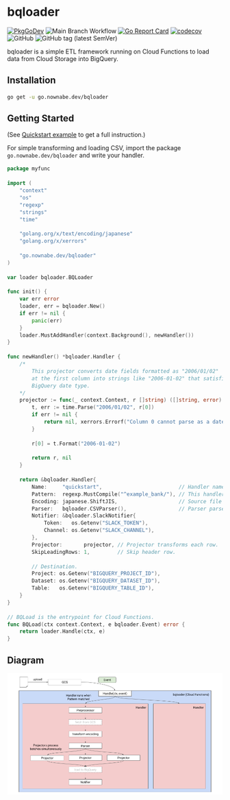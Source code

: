 bqloader
========

[![PkgGoDev](https://pkg.go.dev/badge/go.nownabe.dev/bqloader)](https://pkg.go.dev/go.nownabe.dev/bqloader)
![Main Branch Workflow](https://github.com/nownabe/go-bqloader/workflows/Main%20Branch%20Workflow/badge.svg)
[![Go Report Card](https://goreportcard.com/badge/github.com/nownabe/go-bqloader)](https://goreportcard.com/report/github.com/nownabe/go-bqloader)
[![codecov](https://codecov.io/gh/nownabe/go-bqloader/branch/main/graph/badge.svg)](https://codecov.io/gh/nownabe/go-bqloader)
![GitHub](https://img.shields.io/github/license/nownabe/go-bqloader)
![GitHub tag (latest SemVer)](https://img.shields.io/github/v/tag/nownabe/go-bqloader?sort=semver)

bqloader is a simple ETL framework running on Cloud Functions to load data from Cloud Storage into BigQuery.

## Installation

```bash
go get -u go.nownabe.dev/bqloader
```

## Getting Started

(See [Quickstart example](https://github.com/nownabe/go-bqloader/tree/main/examples/quickstart) to get a full instruction.)

For simple transforming and loading CSV, import the package `go.nownabe.dev/bqloader` and write your handler.

```go
package myfunc

import (
	"context"
	"os"
	"regexp"
	"strings"
	"time"

	"golang.org/x/text/encoding/japanese"
	"golang.org/x/xerrors"

	"go.nownabe.dev/bqloader"
)

var loader bqloader.BQLoader

func init() {
	var err error
	loader, err = bqloader.New()
	if err != nil {
		panic(err)
	}
	loader.MustAddHandler(context.Background(), newHandler())
}

func newHandler() *bqloader.Handler {
	/*
		This projector converts date fields formatted as "2006/01/02"
		at the first column into strings like "2006-01-02" that satisfies
		BigQuery date type.
	*/
	projector := func(_ context.Context, r []string) ([]string, error) {
		t, err := time.Parse("2006/01/02", r[0])
		if err != nil {
			return nil, xerrors.Errorf("Column 0 cannot parse as a date: %w", err)
		}

		r[0] = t.Format("2006-01-02")

		return r, nil
	}

	return &bqloader.Handler{
		Name:     "quickstart",                         // Handler name used in logs and notifications.
		Pattern:  regexp.MustCompile("^example_bank/"), // This handler processes files matched to this pattern.
		Encoding: japanese.ShiftJIS,                    // Source file encoding.
		Parser:   bqloader.CSVParser(),                 // Parser parses source file into records.
		Notifier: &bqloader.SlackNotifier{
			Token:   os.Getenv("SLACK_TOKEN"),
			Channel: os.Getenv("SLACK_CHANNEL"),
		},
		Projector:       projector, // Projector transforms each row.
		SkipLeadingRows: 1,         // Skip header row.

		// Destination.
		Project: os.Getenv("BIGQUERY_PROJECT_ID"),
		Dataset: os.Getenv("BIGQUERY_DATASET_ID"),
		Table:   os.Getenv("BIGQUERY_TABLE_ID"),
	}
}

// BQLoad is the entrypoint for Cloud Functions.
func BQLoad(ctx context.Context, e bqloader.Event) error {
	return loader.Handle(ctx, e)
}
```

## Diagram

![diagram](https://raw.githubusercontent.com/nownabe/go-bqloader/main/diagram.png)
